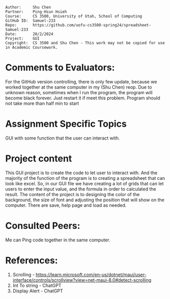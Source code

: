 ```
Author:     Shu Chen
Partner:    Ping-Hsun Hsieh
Course:     CS 3500, University of Utah, School of Computing
GitHub ID:  Samuel-233
Repo:       https://github.com/uofu-cs3500-spring24/spreadsheet-Samuel-233
Date:       20/2/2024
Project:    GUI
Copyright:  CS 3500 and Shu Chen - This work may not be copied for use in Academic Coursework.
```

# Comments to Evaluators:

For the GitHub version controlling, there is only few update, because we worked together at the same computer in my (Shu Chen) reop.
Due to unknown reason, sometimes when I run the program, the program will become black forever. Just restart it if meet this problem. Program should not take more than half min to start

# Assignment Specific Topics
GUI with some function that the user can interact with.

# Project content
This GUI project is to create the code to let user to interact with. And the majority of the function of the program is to creating
a spreadsheet that can look like excel. So, in our GUI file we have creating a lot of grids that can let users to enter the input value,
and the formula in order to calculated the result. The content of the project is to designing the color of the background, the size of font
and adjusting the position that will show on the computer. There are save, help page and load as needed.

# Consulted Peers:

Me can Ping code together in the same computer.

# References:

1. Scrolling - https://learn.microsoft.com/en-us/dotnet/maui/user-interface/controls/scrollview?view=net-maui-8.0#detect-scrolling
2. Int To string - ChatGPT
3. Display Alert - ChatGPT